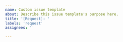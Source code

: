 ```yaml
---
name: Custom issue template
about: Describe this issue template's purpose here.
title: '[Request]: '
labels: 'request'
assignees: ''

---
```



